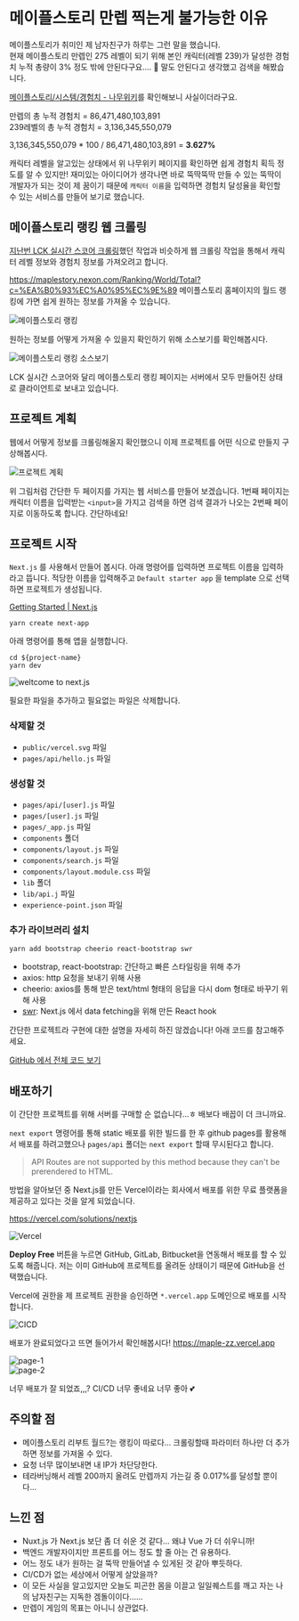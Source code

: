 # 메이플스토리 만렙 찍는게 불가능한 이유

메이플스토리가 취미인 제 남자친구가 하루는 그런 말을 했습니다.  
현재 메이플스토리 만렙인 275 레벨이 되기 위해 본인 캐릭터(레벨 239)가 달성한 경험치 누적 총량이 3% 정도 밖에 안된다구요....
🤔 말도 안된다고 생각했고 검색을 해봤습니다.

[메이플스토리/시스템/경험치 - 나무위키](https://namu.wiki/w/%EB%A9%94%EC%9D%B4%ED%94%8C%EC%8A%A4%ED%86%A0%EB%A6%AC/%EC%8B%9C%EC%8A%A4%ED%85%9C/%EA%B2%BD%ED%97%98%EC%B9%98)를 확인해보니 사실이더라구요.

만렙의 총 누적 경험치 = 86,471,480,103,891  
239레벨의 총 누적 경험치 = 3,136,345,550,079

3,136,345,550,079 \* 100 / 86,471,480,103,891 = **3.627%**

캐릭터 레벨을 알고있는 상태에서 위 나무위키 페이지를 확인하면 쉽게 경험치 획득 정도를 알 수 있지만! 재미있는 아이디어가 생각나면 바로 뚝딱뚝딱 만들 수 있는 뚝딱이 개발자가 되는 것이 제 꿈이기 때문에 `캐릭터 이름`을 입력하면 경험치 달성율을 확인할 수 있는 서비스를 만들어 보기로 했습니다.

## 메이플스토리 랭킹 웹 크롤링

[지난번 LCK 실시간 스코어 크롤링](https://github.com/Blog-Posting/posting-review/blob/master/yyna/check_lck_scores_at_your_company.md)했던 작업과 비슷하게 웹 크롤링 작업을 통해서 캐릭터 레벨 정보와 경험치 정보를 가져오려고 합니다.

https://maplestory.nexon.com/Ranking/World/Total?c=%EA%B0%93%EC%A0%95%EC%9E%89 메이플스토리 홈페이지의 월드 랭킹에 가면 쉽게 원하는 정보를 가져올 수 있습니다.

![메이플스토리 랭킹](./image/impossible-to-reach-275-level-in-maplestory/1.png '메이플스토리 랭킹')

원하는 정보를 어떻게 가져올 수 있을지 확인하기 위해 소스보기를 확인해봅시다.

![메이플스토리 랭킹 소스보기](./image/impossible-to-reach-275-level-in-maplestory/2.png '메이플스토리 랭킹 소스보기')

LCK 실시간 스코어와 달리 메이플스토리 랭킹 페이지는 서버에서 모두 만들어진 상태로 클라이언트로 보내고 있습니다.

## 프로젝트 계획

웹에서 어떻게 정보를 크롤링해올지 확인했으니 이제 프로젝트를 어떤 식으로 만들지 구상해봅시다.

![프로젝트 계획](./image/impossible-to-reach-275-level-in-maplestory/3.png '프로젝트 계획')

위 그림처럼 간단한 두 페이지를 가지는 웹 서비스를 만들어 보겠습니다.
1번째 페이지는 캐릭터 이름을 입력받는 `<input>`을 가지고 검색을 하면 검색 결과가 나오는 2번째 페이지로 이동하도록 합니다. 간단하네요!

## 프로젝트 시작

`Next.js` 를 사용해서 만들어 봅시다. 아래 명령어를 입력하면 프로젝트 이름을 입력하라고 뜹니다. 적당한 이름을 입력해주고 `Default starter app` 을 template 으로 선택하면 프로젝트가 생성됩니다.

[Getting Started | Next.js](https://nextjs.org/docs)

```
yarn create next-app
```

아래 명령어를 통해 앱을 실행합니다.

```
cd ${project-name}
yarn dev
```

![weltcome to next.js](./image/impossible-to-reach-275-level-in-maplestory/4.png 'weltcome to next.js')

필요한 파일을 추가하고 필요없는 파일은 삭제합니다.

### 삭제할 것

- `public/vercel.svg` 파일
- `pages/api/hello.js` 파일

### 생성할 것

- `pages/api/[user].js` 파일
- `pages/[user].js` 파일
- `pages/_app.js` 파일
- `components` 폴더
- `components/layout.js` 파일
- `components/search.js` 파일
- `components/layout.module.css` 파일
- `lib` 폴더
- `lib/api.j` 파일
- `experience-point.json` 파일

### 추가 라이브러리 설치

```
yarn add bootstrap cheerio react-bootstrap swr
```

- bootstrap, react-bootstrap: 간단하고 빠른 스타일링을 위해 추가
- axios: http 요청을 보내기 위해 사용
- cheerio: axios를 통해 받은 text/html 형태의 응답을 다시 dom 형태로 바꾸기 위해 사용
- [swr](https://nextjs.org/docs/basic-features/data-fetching#swr): Next.js 에서 data fetching을 위해 만든 React hook

간단한 프로젝트라 구현에 대한 설명을 자세히 하진 않겠습니다! 아래 코드를 참고해주세요.

[GitHub 에서 전체 코드 보기](https://github.com/yyna/maple-zz)

## 배포하기

이 간단한 프로젝트를 위해 서버를 구매할 순 없습니다...ㅎ 배보다 배꼽이 더 크니까요.

`next export` 명령어를 통해 static 배포를 위한 빌드를 한 후 github pages를 활용해서 배포를 하려고했으나 `pages/api` 폴더는 `next export` 할때 무시된다고 합니다.

> API Routes are not supported by this method because they can't be prerendered to HTML.

방법을 알아보던 중 Next.js를 만든 Vercel이라는 회사에서 배포를 위한 무료 플랫폼을 제공하고 있다는 것을 알게 되었습니다.

https://vercel.com/solutions/nextjs

![Vercel](./image/impossible-to-reach-275-level-in-maplestory/5.png 'Vercel')

**Deploy Free** 버튼을 누르면 GitHub, GitLab, Bitbucket을 연동해서 배포를 할 수 있도록 해줍니다. 저는 이미 GitHub에 프로젝트를 올려둔 상태이기 때문에 GitHub을 선택했습니다.

Vercel에 권한을 제 프로젝트 권한을 승인하면 `*.vercel.app` 도메인으로 배포를 시작합니다.

![CICD](./image/impossible-to-reach-275-level-in-maplestory/6.png 'CICD')

배포가 완료되었다고 뜨면 들어가서 확인해봅시다!
https://maple-zz.vercel.app

![page-1](./image/impossible-to-reach-275-level-in-maplestory/7.png 'page-1')  
![page-2](./image/impossible-to-reach-275-level-in-maplestory/8.png 'page-2')

너무 배포가 잘 되었죠,,,? CI/CD 너무 좋네요 너무 좋아 💕

## 주의할 점

- 메이플스토리 리부트 월드?는 랭킹이 따로다... 크롤링할때 파라미터 하나만 더 추가하면 정보를 가져올 수 있다.
- 요청 너무 많이보내면 내 IP가 차단당한다.
- 테라버닝해서 레벨 200까지 올려도 만렙까지 가는길 중 0.017%를 달성할 뿐이다...

## 느낀 점

- Nuxt.js 가 Next.js 보단 좀 더 쉬운 것 같다... 왜냐 Vue 가 더 쉬우니까!
- 백엔드 개발자이지만 프론트를 어느 정도 할 줄 아는 건 유용하다.
- 어느 정도 내가 원하는 걸 뚝딱 만들어낼 수 있게된 것 같아 뿌듯하다.
- CI/CD가 없는 세상에서 어떻게 살았을까?
- 이 모든 사실을 알고있지만 오늘도 피곤한 몸을 이끌고 일일퀘스트를 깨고 자는 나의 남자친구는 지독한 겜돌이이다......
- 만렙이 게임의 목표는 아니니 상관없다.
